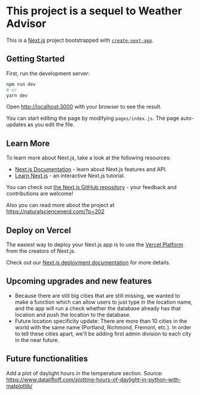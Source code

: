 # This project is a sequel to Weather Advisor

This is a [Next.js](https://nextjs.org/) project bootstrapped with [`create-next-app`](https://github.com/vercel/next.js/tree/canary/packages/create-next-app).

## Getting Started

First, run the development server:

```bash
npm run dev
# or
yarn dev
```

Open [http://localhost:3000](http://localhost:3000) with your browser to see the result.

You can start editing the page by modifying `pages/index.js`. The page auto-updates as you edit the file.

## Learn More

To learn more about Next.js, take a look at the following resources:

- [Next.js Documentation](https://nextjs.org/docs) - learn about Next.js features and API.
- [Learn Next.js](https://nextjs.org/learn) - an interactive Next.js tutorial.

You can check out [the Next.js GitHub repository](https://github.com/vercel/next.js/) - your feedback and contributions are welcome! 

Also you can read more about the project at https://naturalsciencenerd.com/?p=202 

## Deploy on Vercel

The easiest way to deploy your Next.js app is to use the [Vercel Platform](https://vercel.com/import?utm_medium=default-template&filter=next.js&utm_source=create-next-app&utm_campaign=create-next-app-readme) from the creators of Next.js.

Check out our [Next.js deployment documentation](https://nextjs.org/docs/deployment) for more details.

## Upcoming upgrades and new features 
- Because there are still big cities that are still missing, we wanted to make a function which can allow users to just type in the location name, and the app will run a check whether the database already has that location and push the location to the database.
- Future location specificity update: There are more than 10 cities in the world with the same name (Portland, Richmond, Fremont, etc.). In order to tell these cities apart, we'll be adding first admin division to each city in the near future. 

## Future functionalities 

Add a plot of daylight hours in the temperature section. Source: https://www.dataliftoff.com/plotting-hours-of-daylight-in-python-with-matplotlib/
